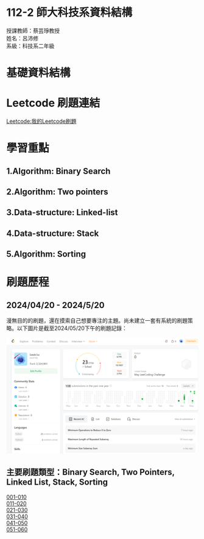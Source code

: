 # 112-2 師大科技系資料結構 
授課教師：蔡芸琤教授  
姓名：呂沛修  
系級：科技系二年級

# 基礎資料結構

# Leetcode 刷題連結
[Leetcode:我的Leetcode刷題](https://leetcode.com/u/paul234jj/)

# 學習重點

## 1.Algorithm: Binary Search

## 2.Algorithm: Two pointers

## 3.Data-structure: Linked-list

## 4.Data-structure: Stack

## 5.Algorithm: Sorting

# 刷題歷程  

## 2024/04/20 - 2024/5/20  
漫無目的的刷題，還在摸索自己想要專注的主題。尚未建立一套有系統的刷題策略。以下圖片是截至2024/05/20下午的刷題記錄：  
  
![圖片描述](https://github.com/PeiHsiuLu/data-structure/blob/main/Leetcode_0520_evening.png?raw=true)  

## 主要刷題類型：Binary Search, Two Pointers, Linked List, Stack, Sorting  
[001-010](https://github.com/PeiHsiuLu/data-structure/blob/main/001-010.md)  
[011-020](https://github.com/PeiHsiuLu/data-structure/blob/main/011-020.md)  
[021-030](https://github.com/PeiHsiuLu/data-structure/blob/main/021-030.md)  
[031-040](https://github.com/PeiHsiuLu/data-structure/blob/main/031-040.md)  
[041-050](https://github.com/PeiHsiuLu/data-structure/blob/main/041-050.md)  
[051-060](https://github.com/PeiHsiuLu/data-structure/blob/main/051-060.md)








